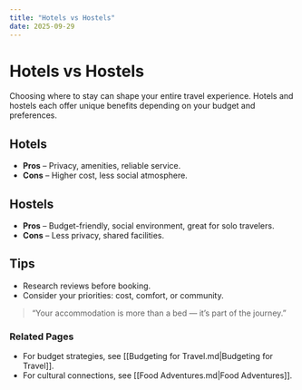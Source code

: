 ```yaml
---
title: "Hotels vs Hostels"
date: 2025-09-29
---
```


# Hotels vs Hostels
Choosing where to stay can shape your entire travel experience. Hotels and hostels each offer unique benefits depending on your budget and preferences.

## Hotels
- **Pros** – Privacy, amenities, reliable service.  
- **Cons** – Higher cost, less social atmosphere.  

## Hostels
- **Pros** – Budget-friendly, social environment, great for solo travelers.  
- **Cons** – Less privacy, shared facilities.  

## Tips
- Research reviews before booking.  
- Consider your priorities: cost, comfort, or community.  

> “Your accommodation is more than a bed — it’s part of the journey.”

### Related Pages
- For budget strategies, see [[Budgeting for Travel.md|Budgeting for Travel]].  
- For cultural connections, see [[Food Adventures.md|Food Adventures]].  
